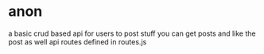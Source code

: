 # anon
a basic crud based api for users to post stuff 
you can get posts and like the post as well
api routes defined in routes.js
